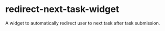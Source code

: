 # redirect-next-task-widget
A widget to automatically redirect user to next task after task submission.
